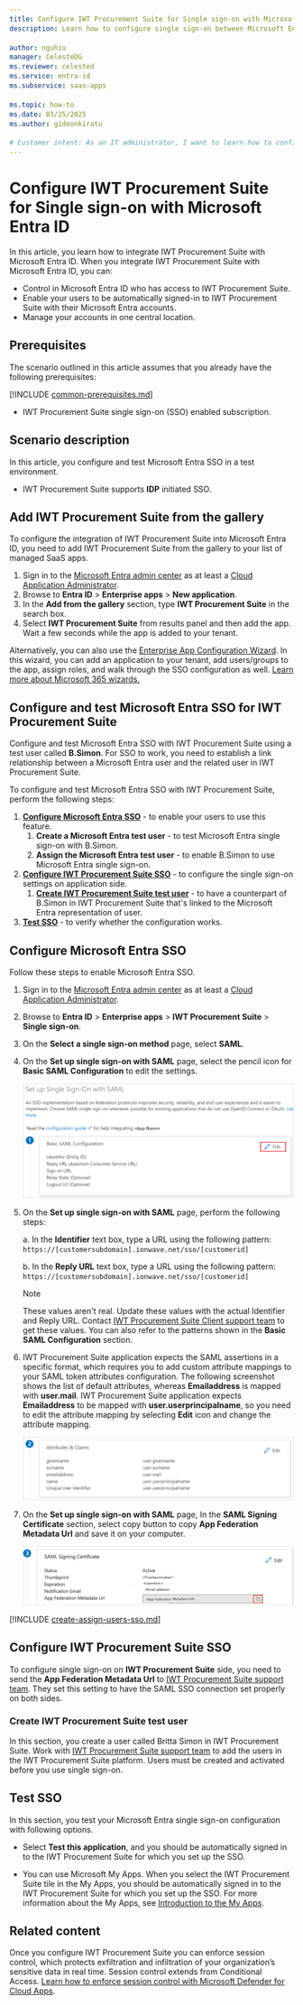 ```yaml
---
title: Configure IWT Procurement Suite for Single sign-on with Microsoft Entra ID
description: Learn how to configure single sign-on between Microsoft Entra ID and IWT Procurement Suite.

author: nguhiu
manager: CelesteDG
ms.reviewer: celested
ms.service: entra-id
ms.subservice: saas-apps

ms.topic: how-to
ms.date: 03/25/2025
ms.author: gideonkiratu

# Customer intent: As an IT administrator, I want to learn how to configure single sign-on between Microsoft Entra ID and IWT Procurement Suite so that I can control who has access to IWT Procurement Suite, enable automatic sign-in with Microsoft Entra accounts, and manage my accounts in one central location.
---
```


# Configure IWT Procurement Suite for Single sign-on with Microsoft Entra ID

In this article,  you learn how to integrate IWT Procurement Suite with Microsoft Entra ID. When you integrate IWT Procurement Suite with Microsoft Entra ID, you can:

* Control in Microsoft Entra ID who has access to IWT Procurement Suite.
* Enable your users to be automatically signed-in to IWT Procurement Suite with their Microsoft Entra accounts.
* Manage your accounts in one central location.

## Prerequisites
The scenario outlined in this article assumes that you already have the following prerequisites:

[!INCLUDE [common-prerequisites.md](~/identity/saas-apps/includes/common-prerequisites.md)]
* IWT Procurement Suite single sign-on (SSO) enabled subscription.

## Scenario description

In this article,  you configure and test Microsoft Entra SSO in a test environment.

* IWT Procurement Suite supports **IDP** initiated SSO.

## Add IWT Procurement Suite from the gallery

To configure the integration of IWT Procurement Suite into Microsoft Entra ID, you need to add IWT Procurement Suite from the gallery to your list of managed SaaS apps.

1. Sign in to the [Microsoft Entra admin center](https://entra.microsoft.com) as at least a [Cloud Application Administrator](~/identity/role-based-access-control/permissions-reference.md#cloud-application-administrator).
1. Browse to **Entra ID** > **Enterprise apps** > **New application**.
1. In the **Add from the gallery** section, type **IWT Procurement Suite** in the search box.
1. Select **IWT Procurement Suite** from results panel and then add the app. Wait a few seconds while the app is added to your tenant.

 Alternatively, you can also use the [Enterprise App Configuration Wizard](https://portal.office.com/AdminPortal/home?Q=Docs#/azureadappintegration). In this wizard, you can add an application to your tenant, add users/groups to the app, assign roles, and walk through the SSO configuration as well. [Learn more about Microsoft 365 wizards.](/microsoft-365/admin/misc/azure-ad-setup-guides)

<a name='configure-and-test-azure-ad-sso-for-iwt-procurement-suite'></a>

## Configure and test Microsoft Entra SSO for IWT Procurement Suite

Configure and test Microsoft Entra SSO with IWT Procurement Suite using a test user called **B.Simon**. For SSO to work, you need to establish a link relationship between a Microsoft Entra user and the related user in IWT Procurement Suite.

To configure and test Microsoft Entra SSO with IWT Procurement Suite, perform the following steps:

1. **[Configure Microsoft Entra SSO](#configure-azure-ad-sso)** - to enable your users to use this feature.
    1. **Create a Microsoft Entra test user** - to test Microsoft Entra single sign-on with B.Simon.
    1. **Assign the Microsoft Entra test user** - to enable B.Simon to use Microsoft Entra single sign-on.
1. **[Configure IWT Procurement Suite SSO](#configure-iwt-procurement-suite-sso)** - to configure the single sign-on settings on application side.
    1. **[Create IWT Procurement Suite test user](#create-iwt-procurement-suite-test-user)** - to have a counterpart of B.Simon in IWT Procurement Suite that's linked to the Microsoft Entra representation of user.
1. **[Test SSO](#test-sso)** - to verify whether the configuration works.

<a name='configure-azure-ad-sso'></a>

## Configure Microsoft Entra SSO

Follow these steps to enable Microsoft Entra SSO.

1. Sign in to the [Microsoft Entra admin center](https://entra.microsoft.com) as at least a [Cloud Application Administrator](~/identity/role-based-access-control/permissions-reference.md#cloud-application-administrator).
1. Browse to **Entra ID** > **Enterprise apps** > **IWT Procurement Suite** > **Single sign-on**.
1. On the **Select a single sign-on method** page, select **SAML**.
1. On the **Set up single sign-on with SAML** page, select the pencil icon for **Basic SAML Configuration** to edit the settings.

   ![Edit Basic SAML Configuration](common/edit-urls.png)

1. On the **Set up single sign-on with SAML** page, perform the following steps:

    a. In the **Identifier** text box, type a URL using the following pattern:
    `https://[customersubdomain].ionwave.net/sso/[customerid]`

    b. In the **Reply URL** text box, type a URL using the following pattern:
    `https://[customersubdomain].ionwave.net/sso/[customerid]`

	> [!NOTE]
	> These values aren't real. Update these values with the actual Identifier and Reply URL. Contact [IWT Procurement Suite Client support team](mailto:support@ionwave.net) to get these values. You can also refer to the patterns shown in the **Basic SAML Configuration** section.

1. IWT Procurement Suite application expects the SAML assertions in a specific format, which requires you to add custom attribute mappings to your SAML token attributes configuration. The following screenshot shows the list of default attributes, whereas **Emailaddress** is mapped with **user.mail**. IWT Procurement Suite application expects **Emailaddress** to be mapped with **user.userprincipalname**, so you need to edit the attribute mapping by selecting **Edit** icon and change the attribute mapping.

	![image](common/default-attributes.png)

1. On the **Set up single sign-on with SAML** page, In the **SAML Signing Certificate** section, select copy button to copy **App Federation Metadata Url** and save it on your computer.

	![The Certificate download link](common/copy-metadataurl.png)

<a name='create-an-azure-ad-test-user'></a>

[!INCLUDE [create-assign-users-sso.md](~/identity/saas-apps/includes/create-assign-users-sso.md)]

## Configure IWT Procurement Suite SSO

To configure single sign-on on **IWT Procurement Suite** side, you need to send the **App Federation Metadata Url** to [IWT Procurement Suite support team](mailto:support@ionwave.net). They set this setting to have the SAML SSO connection set properly on both sides.

### Create IWT Procurement Suite test user

In this section, you create a user called Britta Simon in IWT Procurement Suite. Work with [IWT Procurement Suite support team](mailto:support@ionwave.net) to add the users in the IWT Procurement Suite platform. Users must be created and activated before you use single sign-on.

## Test SSO 

In this section, you test your Microsoft Entra single sign-on configuration with following options.

* Select **Test this application**, and you should be automatically signed in to the IWT Procurement Suite for which you set up the SSO.

* You can use Microsoft My Apps. When you select the IWT Procurement Suite tile in the My Apps, you should be automatically signed in to the IWT Procurement Suite for which you set up the SSO. For more information about the My Apps, see [Introduction to the My Apps](https://support.microsoft.com/account-billing/sign-in-and-start-apps-from-the-my-apps-portal-2f3b1bae-0e5a-4a86-a33e-876fbd2a4510).

## Related content

Once you configure IWT Procurement Suite you can enforce session control, which protects exfiltration and infiltration of your organization’s sensitive data in real time. Session control extends from Conditional Access. [Learn how to enforce session control with Microsoft Defender for Cloud Apps](/cloud-app-security/proxy-deployment-aad).
